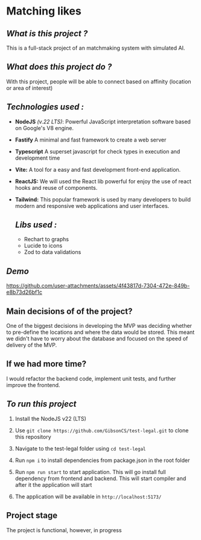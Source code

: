 # Matching likes

## *What is this project ?*

This is a full-stack project of an matchmaking system with simulated AI.

## *What does this project do ?*

With this project, people will be able to connect based on affinity (location or area of ​​interest)

## *Technologies used :*
* **NodeJS** *(v.22 LTS)*: Powerful JavaScript interpretation software based on Google's V8 engine.
* **Fastify** A minimal and fast framework to create a web server
* **Typescript** A superset javascript for check types in execution and development time
* **Vite:** A tool for a easy and fast development front-end application.
* **ReactJS:** We will used the React lib powerful for enjoy the use of react hooks and reuse of components.
* **Tailwind:** This popular framework is used by many developers to build modern and responsive web applications and user interfaces.

  ## *Libs used :*
  * Rechart to graphs
  * Lucide to icons
  * Zod to data validations

## *Demo*
https://github.com/user-attachments/assets/4f43817d-7304-472e-849b-e8b73d26bf1c

## Main decisions of of the project?
One of the biggest decisions in developing the MVP was deciding whether to pre-define the locations and where the data would be stored. This meant we didn't have to worry about the database and focused on the speed of delivery of the MVP.

## If we had more time?
I would refactor the backend code, implement unit tests, and further improve the frontend.



## ***To run this project***
1. Install the NodeJS v22 (LTS)

2. Use ``git clone https://github.com/GibsonCS/test-legal.git`` to clone this repository

3. Navigate to the test-legal folder using ``cd test-legal``

4. Run ``npm i`` to install dependencies from package.json in the root folder

5. Run ``npm run start`` to start application. This will go install full dependency from frontend and backend. This will start compiler and after it the application will start

6.  The application will be available in ``http://localhost:5173/``

## **Project stage**

The project is functional, however, in progress

